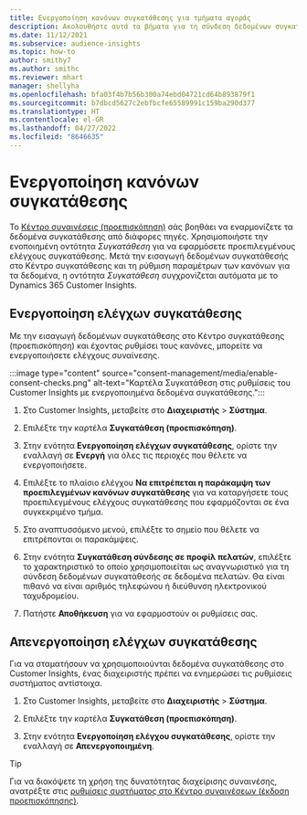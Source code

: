 ```yaml
---
title: Ενεργοποίηση κανόνων συγκατάθεσης για τμήματα αγοράς
description: Ακολουθήστε αυτά τα βήματα για τη σύνδεση δεδομένων συγκατάθεσης και την ενεργοποίηση ελέγχων συγκατάθεσης στο Dynamics 365 Customer Insights. Ένας διαχειριστής μπορεί επίσης να απενεργοποιήσει τους ελέγχους συγκατάθεσης.
ms.date: 11/12/2021
ms.subservice: audience-insights
ms.topic: how-to
author: smithy7
ms.author: smithc
ms.reviewer: mhart
manager: shellyha
ms.openlocfilehash: bfa03f4b7b56b300a74ebd04721cd64b893879f1
ms.sourcegitcommit: b7dbcd5627c2ebfbcfe65589991c159ba290d377
ms.translationtype: HT
ms.contentlocale: el-GR
ms.lasthandoff: 04/27/2022
ms.locfileid: "8646635"
---
```

# <a name="activate-consent-rules"></a>Ενεργοποίηση κανόνων συγκατάθεσης

Το [Κέντρο συναινέσεις (προεπισκόπηση)](consent-management/overview.md) σάς βοηθάει να εναρμονίζετε τα δεδομένα συγκατάθεσης από διάφορες πηγές. Χρησιμοποιήστε την ενοποιημένη οντότητα *Συγκατάθεση* για να εφαρμόσετε προεπιλεγμένους ελέγχους συγκατάθεσης. Μετά την εισαγωγή δεδομένων συγκατάθεσής στο Κέντρο συγκατάθεσης και τη ρύθμιση παραμέτρων των κανόνων για τα δεδομένα, η οντότητα *Συγκατάθεση* συγχρονίζεται αυτόματα με το Dynamics 365 Customer Insights.

## <a name="enable-consent-checks"></a>Ενεργοποίηση ελέγχων συγκατάθεσης

Με την εισαγωγή δεδομένων συγκατάθεσης στο Κέντρο συγκατάθεσης (προεπισκόπηση) και έχοντας ρυθμίσει τους κανόνες, μπορείτε να ενεργοποιήσετε ελέγχους συναίνεσης. 

:::image type="content" source="consent-management/media/enable-consent-checks.png" alt-text="Καρτέλα Συγκατάθεση στις ρυθμίσεις του Customer Insights με ενεργοποιημένα δεδομένα συγκατάθεσης.":::

1. Στο Customer Insights, μεταβείτε στο **Διαχειριστής** > **Σύστημα**.

1. Επιλέξτε την καρτέλα **Συγκατάθεση (προεπισκόπηση)**.

1. Στην ενότητα **Ενεργοποίηση ελέγχων συγκατάθεσης**, ορίστε την εναλλαγή σε **Ενεργή** για όλες τις περιοχές που θέλετε να ενεργοποιήσετε.

1. Επιλέξτε το πλαίσιο ελέγχου **Να επιτρέπεται η παράκαμψη των προεπιλεγμένων κανόνων συγκατάθεσης** για να καταργήσετε τους προεπιλεγμένους ελέγχους συγκατάθεσης που εφαρμόζονται σε ένα συγκεκριμένο τμήμα. 

1. Στο αναπτυσσόμενο μενού, επιλέξτε το σημείο που θέλετε να επιτρέπονται οι παρακάμψεις.     

1. Στην ενότητα **Συγκατάθεση σύνδεσης σε προφίλ πελατών**, επιλέξτε το χαρακτηριστικό το οποίο χρησιμοποιείται ως αναγνωριστικό για τη σύνδεση δεδομένων συγκατάθεσής σε δεδομένα πελατών. Θα είναι πιθανό να είναι αριθμός τηλεφώνου ή διεύθυνση ηλεκτρονικού ταχυδρομείου. 

1. Πατήστε **Αποθήκευση** για να εφαρμοστούν οι ρυθμίσεις σας.

## <a name="disable-consent-checks"></a>Απενεργοποίηση ελέγχων συγκατάθεσης

Για να σταματήσουν να χρησιμοποιούνται δεδομένα συγκατάθεσης στο Customer Insights, ένας διαχειριστής πρέπει να ενημερώσει τις ρυθμίσεις συστήματος αντίστοιχα.

1. Στο Customer Insights, μεταβείτε στο **Διαχειριστής** > **Σύστημα**.

1. Επιλέξτε την καρτέλα **Συγκατάθεση (προεπισκόπηση)**.

1. Στην ενότητα **Ενεργοποίηση ελέγχου συγκατάθεσης**, ορίστε την εναλλαγή σε **Απενεργοποιημένη**.

> [!TIP]
> Για να διακόψετε τη χρήση της δυνατότητας διαχείρισης συναινέσης, ανατρέξτε στις [ρυθμίσεις συστήματος στο Κέντρο συναινέσεων (έκδοση προεπισκόπησης)](consent-management/system-settings.md).
